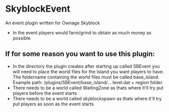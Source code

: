 # SkyblockEvent
An event plugin written for Ownage Skyblock
- In the event players would farm/grind to obtain as much money as possible
## If for some reason you want to use this plugin:
- In the directory the plugin creates after starting up called SBEvent you will need to place the world files for the Island you want players to have. The foldername containing the world files must be called base_island. Example path: /plugins/SBEvent/base_island/... level.dat + region folder.
- There needs to be a world called WaitingZone as thats where it'll try put players before the event starts
- There needs to be a world called skyblockspawn as thats where it'll try put players as soon as the event starts
